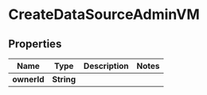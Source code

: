 

# CreateDataSourceAdminVM


## Properties

| Name | Type | Description | Notes |
|------------ | ------------- | ------------- | -------------|
|**ownerId** | **String** |  |  |



